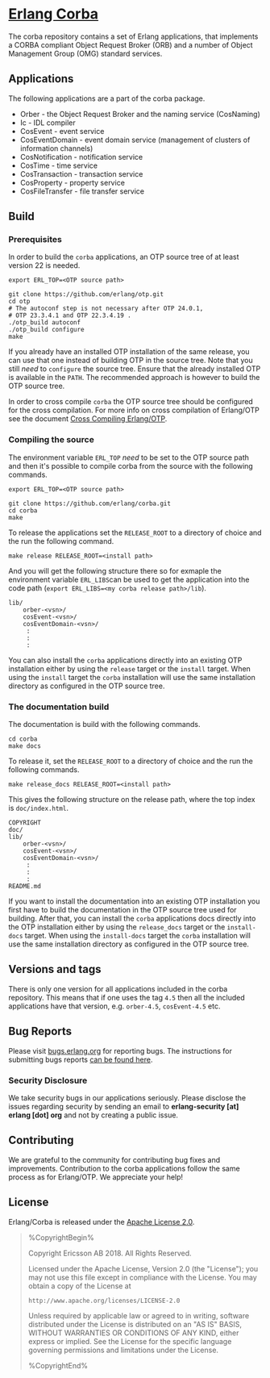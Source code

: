 # [Erlang Corba](https://www.erlang.org)

The corba repository contains a set of Erlang applications, that implements a CORBA compliant
Object Request Broker (ORB) and a number of Object Management Group (OMG) standard services.

## Applications

The following applications are a part of the corba package.

* Orber           - the Object Request Broker and the naming service (CosNaming)
* Ic              - IDL compiler
* CosEvent        - event service
* CosEventDomain  - event domain service (management of clusters of information channels)
* CosNotification - notification service
* CosTime         - time service
* CosTransaction  - transaction service
* CosProperty     - property service
* CosFileTransfer - file transfer service

## Build
### Prerequisites

In order to build the `corba` applications, an OTP source tree of at least
version 22 is needed.

```
export ERL_TOP=<OTP source path>

git clone https://github.com/erlang/otp.git
cd otp
# The autoconf step is not necessary after OTP 24.0.1,
# OTP 23.3.4.1 and OTP 22.3.4.19 .
./otp_build autoconf 
./otp_build configure
make
```

If you already have an installed OTP installation of the same release, you can
use that one instead of building OTP in the source tree. Note that you still
*need* to `configure` the source tree. Ensure that the already installed OTP
is available in the `PATH`. The recommended approach is however to build the
OTP source tree.

In order to cross compile `corba` the OTP source tree should be configured for
the cross compilation. For more info on cross compilation of Erlang/OTP see
the document [Cross Compiling Erlang/OTP](http://erlang.org/doc/installation_guide/INSTALL-CROSS.html).

### Compiling the source 

The environment variable `ERL_TOP` *need* to be set to the OTP source path
and then it's possible to compile corba from the source with the following
commands.

```
export ERL_TOP=<OTP source path>

git clone https://github.com/erlang/corba.git
cd corba
make
```

To release the applications set the `RELEASE_ROOT` to a directory of choice and
the run the following command.

```
make release RELEASE_ROOT=<install path>
```

And you will get the following structure there so for exmaple the
environment variable `ERL_LIBS`can be used to get the application into the
code path (`export ERL_LIBS=<my corba release path>/lib`).

```
lib/
    orber-<vsn>/
    cosEvent-<vsn>/
    cosEventDomain-<vsn>/
     :
     :
     :
```

You can also install the `corba` applications directly into an existing
OTP installation either by using the `release` target or the `install`
target. When using the `install` target the `corba` installation will
use the same installation directory as configured in the OTP source tree.

### The documentation build

The documentation is build with the following commands.

```
cd corba
make docs
```

To release it, set the `RELEASE_ROOT` to a directory of choice and
the run the following commands.

```
make release_docs RELEASE_ROOT=<install path>
```

This gives the following structure on the release path, where
the top index is `doc/index.html`.

```
COPYRIGHT
doc/
lib/
    orber-<vsn>/
    cosEvent-<vsn>/
    cosEventDomain-<vsn>/
     :
     :
     :
README.md
```

If you want to install the documentation into an existing OTP installation
you first have to build the documentation in the OTP source tree used
for building. After that, you can install the `corba` applications docs directly
into the OTP installation either by using the `release_docs` target or the
`install-docs` target. When using the `install-docs` target the `corba`
installation will use the same installation directory as configured in the
OTP source tree.

## Versions and tags

There is only one version for all applications included in the corba repository.
This means that if one uses the tag `4.5` then all the included applications
have that version, e.g. `orber-4.5`, `cosEvent-4.5` etc.

## Bug Reports

Please visit [bugs.erlang.org](https://bugs.erlang.org/issues/?jql=project%20%3D%20ERL) for
reporting bugs. The instructions for submitting bugs reports [can be found here](https://github.com/erlang/otp/wiki/Bug-reports).

### Security Disclosure

We take security bugs in our applications seriously. Please disclose the issues regarding
security by sending an email to **erlang-security [at] erlang [dot] org** and not by creating a
public issue.

## Contributing

We are grateful to the community for contributing bug fixes and improvements.
Contribution to the corba applications follow the same process as for Erlang/OTP.
We appreciate your help!

## License

Erlang/Corba is released under the [Apache License 2.0](http://www.apache.org/licenses/LICENSE-2.0).

> %CopyrightBegin%
>
> Copyright Ericsson AB 2018. All Rights Reserved.
>
> Licensed under the Apache License, Version 2.0 (the "License");
> you may not use this file except in compliance with the License.
> You may obtain a copy of the License at
>
>     http://www.apache.org/licenses/LICENSE-2.0
>
> Unless required by applicable law or agreed to in writing, software
> distributed under the License is distributed on an "AS IS" BASIS,
> WITHOUT WARRANTIES OR CONDITIONS OF ANY KIND, either express or implied.
> See the License for the specific language governing permissions and
> limitations under the License.
>
> %CopyrightEnd%
